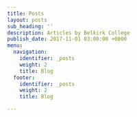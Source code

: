 ```yaml
---
title: Posts
layout: posts
sub_heading: ''
description: Articles by Belkirk College
publish_date: 2017-11-01 03:00:00 +0000
menu:
  navigation:
    identifier: _posts
    weight: 2
    title: Blog
  footer:
    identifier: _posts
    weight: 2
    title: Blog

---
```

